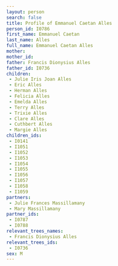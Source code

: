 ```yaml
---
layout: person
search: false
title: Profile of Emmanuel Caetan Alles
person_id: I0786
first_name: Emmanuel Caetan
last_name: Alles
full_name: Emmanuel Caetan Alles
mother: 
mother_id: 
father: Francis Dionysius Alles
father_id: I0736
children:
 - Julie Iris Joan Alles
 - Eric Alles
 - Herman Alles
 - Felicia Alles
 - Emelda Alles
 - Terry Alles
 - Trixie Alles
 - Clare Alles
 - Cuthbert Alles
 - Margie Alles
children_ids:
 - I0141
 - I1051
 - I1052
 - I1053
 - I1054
 - I1055
 - I1056
 - I1057
 - I1058
 - I1059
partners:
 - Julie Frances Massillamany
 - Mary Massillamany
partner_ids:
 - I0787
 - I0788
relevant_trees_names:
 - Francis Dionysius Alles
relevant_trees_ids:
 - I0736
sex: M
---
```


